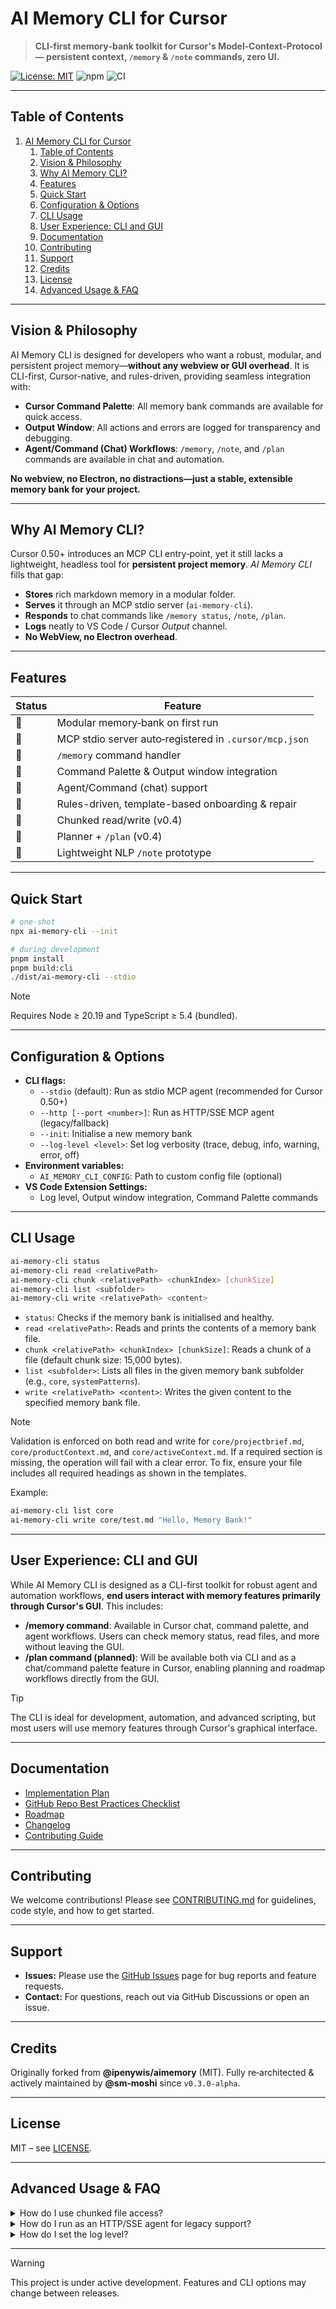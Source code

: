 # AI Memory CLI for Cursor

> **CLI‑first memory‑bank toolkit for Cursor's Model‑Context‑Protocol — persistent context, `/memory` & `/note` commands, zero UI.**

[![License: MIT](https://img.shields.io/badge/License-MIT-blue.svg)](LICENSE)
![npm](https://img.shields.io/npm/v/ai-memory-cli.svg?label=npm)
![CI](https://img.shields.io/github/actions/workflow/status/sm-moshi/ai-memory-cli/ci.yml?label=build)

---

## Table of Contents

1. [AI Memory CLI for Cursor ](#ai-memory-cli-for-cursor-)
	1. [Table of Contents](#table-of-contents)
	2. [Vision \& Philosophy](#vision--philosophy)
	3. [Why AI Memory CLI?](#why-ai-memory-cli)
	4. [Features](#features)
	5. [Quick Start](#quick-start)
	6. [Configuration \& Options](#configuration--options)
	7. [CLI Usage](#cli-usage)
	8. [User Experience: CLI and GUI](#user-experience-cli-and-gui)
	9. [Documentation](#documentation)
	10. [Contributing](#contributing)
	11. [Support](#support)
	12. [Credits](#credits)
	13. [License](#license)
	14. [Advanced Usage \& FAQ](#advanced-usage--faq)

---

## Vision & Philosophy

AI Memory CLI is designed for developers who want a robust, modular, and persistent project memory—**without any webview or GUI overhead**. It is CLI-first, Cursor-native, and rules-driven, providing seamless integration with:

- **Cursor Command Palette**: All memory bank commands are available for quick access.
- **Output Window**: All actions and errors are logged for transparency and debugging.
- **Agent/Command (Chat) Workflows**: `/memory`, `/note`, and `/plan` commands are available in chat and automation.

**No webview, no Electron, no distractions—just a stable, extensible memory bank for your project.**

---

## Why AI Memory CLI?

Cursor 0.50+ introduces an MCP CLI entry‑point, yet it still lacks a lightweight, headless tool for **persistent project memory**.
_AI Memory CLI_ fills that gap:

- **Stores** rich markdown memory in a modular folder.
- **Serves** it through an MCP stdio server (`ai-memory-cli`).
- **Responds** to chat commands like `/memory status`, `/note`, `/plan`.
- **Logs** neatly to VS Code / Cursor *Output* channel.
- **No WebView, no Electron overhead**.

---

## Features

| Status | Feature                                                |
| ------ | ------------------------------------------------------ |
| 🔄      | Modular memory‑bank on first run                       |
| 🔄      | MCP stdio server auto‑registered in `.cursor/mcp.json` |
| 🔄      | `/memory` command handler                              |
| 🔄      | Command Palette & Output window integration            |
| 🔄      | Agent/Command (chat) support                           |
| 🔄      | Rules-driven, template-based onboarding & repair       |
| 🔄      | Chunked read/write (v0.4)                              |
| 🔄      | Planner + `/plan` (v0.4)                               |
| 🧪      | Lightweight NLP `/note` prototype                      |

---

## Quick Start

```bash
# one‑shot
npx ai-memory-cli --init

# during development
pnpm install
pnpm build:cli
./dist/ai-memory-cli --stdio
```

> [!NOTE]
> Requires Node ≥ 20.19 and TypeScript ≥ 5.4 (bundled).

---

## Configuration & Options

- **CLI flags:**
  - `--stdio` (default): Run as stdio MCP agent (recommended for Cursor 0.50+)
  - `--http [--port <number>]`: Run as HTTP/SSE MCP agent (legacy/fallback)
  - `--init`: Initialise a new memory bank
  - `--log-level <level>`: Set log verbosity (trace, debug, info, warning, error, off)
- **Environment variables:**
  - `AI_MEMORY_CLI_CONFIG`: Path to custom config file (optional)
- **VS Code Extension Settings:**
  - Log level, Output window integration, Command Palette commands

---

## CLI Usage

```sh
ai-memory-cli status
ai-memory-cli read <relativePath>
ai-memory-cli chunk <relativePath> <chunkIndex> [chunkSize]
ai-memory-cli list <subfolder>
ai-memory-cli write <relativePath> <content>
```

- `status`: Checks if the memory bank is initialised and healthy.
- `read <relativePath>`: Reads and prints the contents of a memory bank file.
- `chunk <relativePath> <chunkIndex> [chunkSize]`: Reads a chunk of a file (default chunk size: 15,000 bytes).
- `list <subfolder>`: Lists all files in the given memory bank subfolder (e.g., `core`, `systemPatterns`).
- `write <relativePath> <content>`: Writes the given content to the specified memory bank file.

> [!NOTE]
> Validation is enforced on both read and write for `core/projectbrief.md`, `core/productContext.md`, and `core/activeContext.md`. If a required section is missing, the operation will fail with a clear error. To fix, ensure your file includes all required headings as shown in the templates.

Example:
```sh
ai-memory-cli list core
ai-memory-cli write core/test.md "Hello, Memory Bank!"
```

---

## User Experience: CLI and GUI

While AI Memory CLI is designed as a CLI-first toolkit for robust agent and automation workflows, **end users interact with memory features primarily through Cursor's GUI**. This includes:

- **/memory command**: Available in Cursor chat, command palette, and agent workflows. Users can check memory status, read files, and more without leaving the GUI.
- **/plan command (planned)**: Will be available both via CLI and as a chat/command palette feature in Cursor, enabling planning and roadmap workflows directly from the GUI.

> [!TIP]
> The CLI is ideal for development, automation, and advanced scripting, but most users will use memory features through Cursor's graphical interface.

---

## Documentation

- [Implementation Plan](docs/IMPLEMENTATION.md)
- [GitHub Repo Best Practices Checklist](docs/dev/github-repo-guide.md)
- [Roadmap](ROADMAP.md)
- [Changelog](CHANGELOG.md)
- [Contributing Guide](CONTRIBUTING.md)

---

## Contributing

We welcome contributions!
Please see [CONTRIBUTING.md](CONTRIBUTING.md) for guidelines, code style, and how to get started.

---

## Support

- **Issues:** Please use the [GitHub Issues](https://github.com/sm-moshi/ai-memory-cli/issues) page for bug reports and feature requests.
- **Contact:** For questions, reach out via GitHub Discussions or open an issue.

---

## Credits

Originally forked from **@ipenywis/aimemory** (MIT).
Fully re‑architected & actively maintained by **@sm‑moshi** since `v0.3.0‑alpha`.

---

## License

MIT – see [LICENSE](LICENSE).

---

## Advanced Usage & FAQ

<details>
<summary>How do I use chunked file access?</summary>

Use the `chunk` command to read large files in segments:
```sh
ai-memory-cli chunk core/projectbrief.md 0 15000
```
</details>

<details>
<summary>How do I run as an HTTP/SSE agent for legacy support?</summary>

```sh
ai-memory-cli --http --port 7331
```
</details>

<details>
<summary>How do I set the log level?</summary>

```sh
ai-memory-cli --log-level debug
```
</details>

---

> [!WARNING]
> This project is under active development. Features and CLI options may change between releases.
